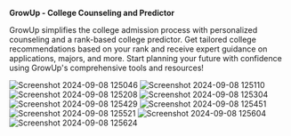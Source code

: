 **GrowUp - College Counseling and Predictor**

GrowUp simplifies the college admission process with personalized counseling and a rank-based college predictor. Get tailored college recommendations based on your rank and receive expert guidance on applications, majors, and more. Start planning your future with confidence using GrowUp's comprehensive tools and resources!

![Screenshot 2024-09-08 125046](https://github.com/user-attachments/assets/a88009d1-e8c3-4005-8350-6fd3a105a94c)
![Screenshot 2024-09-08 125110](https://github.com/user-attachments/assets/5f2b59a9-0d6f-4753-bf82-cd3a1203f859)
![Screenshot 2024-09-08 125208](https://github.com/user-attachments/assets/b9af0dbd-c5c3-4d51-a52c-f34b5e9a8e74)
![Screenshot 2024-09-08 125304](https://github.com/user-attachments/assets/75b3584e-8689-44c5-ba3c-173a3459b10e)
![Screenshot 2024-09-08 125429](https://github.com/user-attachments/assets/fc42f510-e167-4d8a-9e20-ee94a4c4bd98)
![Screenshot 2024-09-08 125451](https://github.com/user-attachments/assets/f920197f-f069-4fee-9929-2e7a96f86808)
![Screenshot 2024-09-08 125521](https://github.com/user-attachments/assets/78cd9360-b9be-4270-a87d-df2f2b140575)
![Screenshot 2024-09-08 125604](https://github.com/user-attachments/assets/a2ec4645-328f-4c4e-8192-b1e1622767c1)
![Screenshot 2024-09-08 125624](https://github.com/user-attachments/assets/479446de-efe8-4f00-b748-daf93acc50b6)

